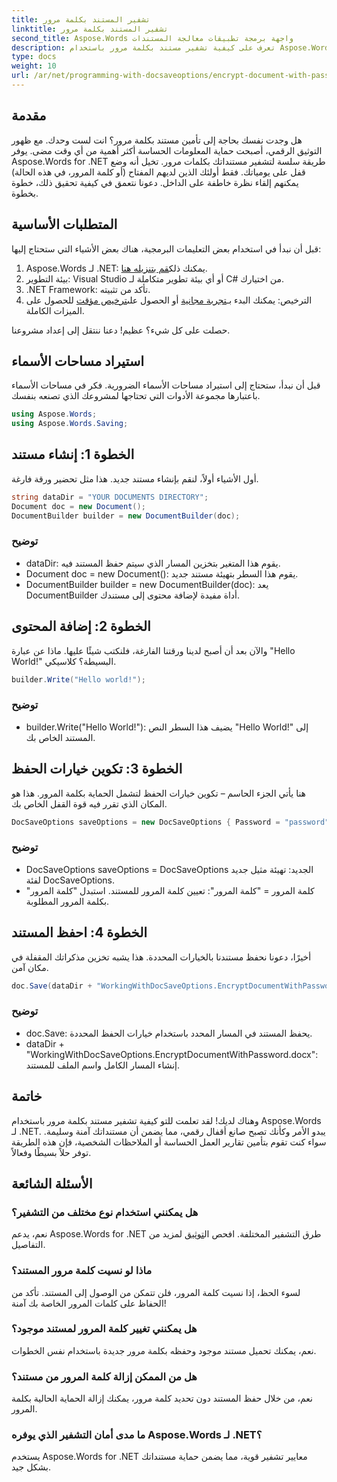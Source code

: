 ```yaml
---
title: تشفير المستند بكلمة مرور
linktitle: تشفير المستند بكلمة مرور
second_title: Aspose.Words واجهة برمجة تطبيقات معالجة المستندات
description: تعرف على كيفية تشفير مستند بكلمة مرور باستخدام Aspose.Words for .NET في هذا الدليل المفصل خطوة بخطوة. قم بتأمين معلوماتك الحساسة دون عناء.
type: docs
weight: 10
url: /ar/net/programming-with-docsaveoptions/encrypt-document-with-password/
---
```

## مقدمة

هل وجدت نفسك بحاجة إلى تأمين مستند بكلمة مرور؟ انت لست وحدك. مع ظهور التوثيق الرقمي، أصبحت حماية المعلومات الحساسة أكثر أهمية من أي وقت مضى. يوفر Aspose.Words for .NET طريقة سلسة لتشفير مستنداتك بكلمات مرور. تخيل أنه وضع قفل على يومياتك. فقط أولئك الذين لديهم المفتاح (أو كلمة المرور، في هذه الحالة) يمكنهم إلقاء نظرة خاطفة على الداخل. دعونا نتعمق في كيفية تحقيق ذلك، خطوة بخطوة.

## المتطلبات الأساسية

قبل أن نبدأ في استخدام بعض التعليمات البرمجية، هناك بعض الأشياء التي ستحتاج إليها:
1.  Aspose.Words لـ .NET: يمكنك ذلك[قم بتنزيله هنا](https://releases.aspose.com/words/net/).
2. بيئة التطوير: Visual Studio أو أي بيئة تطوير متكاملة لـ C# من اختيارك.
3. .NET Framework: تأكد من تثبيته.
4.  الترخيص: يمكنك البدء بـ[تجربة مجانية](https://releases.aspose.com/) أو الحصول على[ترخيص مؤقت](https://purchase.aspose.com/temporary-license/) للحصول على الميزات الكاملة.

حصلت على كل شيء؟ عظيم! دعنا ننتقل إلى إعداد مشروعنا.

## استيراد مساحات الأسماء

قبل أن نبدأ، ستحتاج إلى استيراد مساحات الأسماء الضرورية. فكر في مساحات الأسماء باعتبارها مجموعة الأدوات التي تحتاجها لمشروعك الذي تصنعه بنفسك.

```csharp
using Aspose.Words;
using Aspose.Words.Saving;
```

## الخطوة 1: إنشاء مستند

أول الأشياء أولاً، لنقم بإنشاء مستند جديد. هذا مثل تحضير ورقة فارغة.

```csharp
string dataDir = "YOUR DOCUMENTS DIRECTORY";
Document doc = new Document();
DocumentBuilder builder = new DocumentBuilder(doc);
```

### توضيح

- dataDir: يقوم هذا المتغير بتخزين المسار الذي سيتم حفظ المستند فيه.
- Document doc = new Document(): يقوم هذا السطر بتهيئة مستند جديد.
- DocumentBuilder builder = new DocumentBuilder(doc): يعد DocumentBuilder أداة مفيدة لإضافة محتوى إلى مستندك.

## الخطوة 2: إضافة المحتوى

والآن بعد أن أصبح لدينا ورقتنا الفارغة، فلنكتب شيئًا عليها. ماذا عن عبارة "Hello World!" البسيطة؟ كلاسيكي.

```csharp
builder.Write("Hello world!");
```

### توضيح

- builder.Write("Hello World!"): يضيف هذا السطر النص "Hello World!" إلى المستند الخاص بك.

## الخطوة 3: تكوين خيارات الحفظ

هنا يأتي الجزء الحاسم – تكوين خيارات الحفظ لتشمل الحماية بكلمة المرور. هذا هو المكان الذي تقرر فيه قوة القفل الخاص بك.

```csharp
DocSaveOptions saveOptions = new DocSaveOptions { Password = "password" };
```

### توضيح

- DocSaveOptions saveOptions = DocSaveOptions الجديد: تهيئة مثيل جديد لفئة DocSaveOptions.
- كلمة المرور = "كلمة المرور": تعيين كلمة المرور للمستند. استبدل "كلمة المرور" بكلمة المرور المطلوبة.

## الخطوة 4: احفظ المستند

أخيرًا، دعونا نحفظ مستندنا بالخيارات المحددة. هذا يشبه تخزين مذكراتك المقفلة في مكان آمن.

```csharp
doc.Save(dataDir + "WorkingWithDocSaveOptions.EncryptDocumentWithPassword.docx", saveOptions);
```

### توضيح

- doc.Save: يحفظ المستند في المسار المحدد باستخدام خيارات الحفظ المحددة.
- dataDir + "WorkingWithDocSaveOptions.EncryptDocumentWithPassword.docx": إنشاء المسار الكامل واسم الملف للمستند.

## خاتمة

وهناك لديك! لقد تعلمت للتو كيفية تشفير مستند بكلمة مرور باستخدام Aspose.Words لـ .NET. يبدو الأمر وكأنك تصبح صانع أقفال رقمي، مما يضمن أن مستنداتك آمنة وسليمة. سواء كنت تقوم بتأمين تقارير العمل الحساسة أو الملاحظات الشخصية، فإن هذه الطريقة توفر حلاً بسيطًا وفعالاً.

## الأسئلة الشائعة

### هل يمكنني استخدام نوع مختلف من التشفير؟
 نعم، يدعم Aspose.Words for .NET طرق التشفير المختلفة. افحص ال[توثيق](https://reference.aspose.com/words/net/) لمزيد من التفاصيل.

### ماذا لو نسيت كلمة مرور المستند؟
لسوء الحظ، إذا نسيت كلمة المرور، فلن تتمكن من الوصول إلى المستند. تأكد من الحفاظ على كلمات المرور الخاصة بك آمنة!

### هل يمكنني تغيير كلمة المرور لمستند موجود؟
نعم، يمكنك تحميل مستند موجود وحفظه بكلمة مرور جديدة باستخدام نفس الخطوات.

### هل من الممكن إزالة كلمة المرور من مستند؟
نعم، من خلال حفظ المستند دون تحديد كلمة مرور، يمكنك إزالة الحماية الحالية بكلمة المرور.

### ما مدى أمان التشفير الذي يوفره Aspose.Words لـ .NET؟
يستخدم Aspose.Words for .NET معايير تشفير قوية، مما يضمن حماية مستنداتك بشكل جيد.